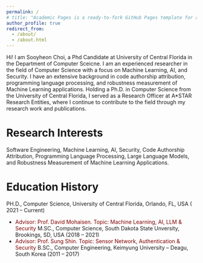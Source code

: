 ```yaml
---
permalink: /
# title: "Academic Pages is a ready-to-fork GitHub Pages template for academic personal websites"
author_profile: true
redirect_from: 
  - /about/
  - /about.html
---
```


Hi! I am Sooyheon Choi, a Phd Candidate at University of Central Florida in the Department of Computer Sceicne.
I am an experienced researcher in the field of Computer Science with a focus on Machine Learning, AI, and Security. I have an extensive background in code authorship attribution, programming language processing, and robustness measurement of Machine Learning applications. Holding a Ph.D. in Computer Science from the University of Central Florida, I served as a Research Officer at A*STAR Research Entities, where I continue to contribute to the field through my research work and publications.

Research Interests
======
Software Engineering, Machine Learning, AI, Security, Code Authorship Attribution, Programming Language Processing, Large Language Models, and Robustness Measurement of Machine Learning Applications. 


Education History
======
PH.D., Computer Science, University of Central Florida, Orlando, FL, USA ( 2021 – Current) 
* <span style="color:maroon"> Advisor: Prof. David Mohaisen. Topic: Machine Learning, AI, LLM & Security</span>
M.SC., Computer Science, South Dakota State Unversity, Brookings, SD, USA (2018 – 2021) 
* <span style="color:maroon">Advisor: Prof. Sung Shin. Topic: Sensor Network, Authentication & Security</span>
B.SC., Computer Engineering, Keimyung University – Deagu, South Korea (2011 – 2017)